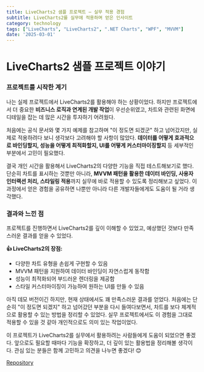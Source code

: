 ```yaml
---
title: LiveCharts2 샘플 프로젝트 – 실무 적용 경험
subtitle: LiveCharts2를 실무에 적용하며 얻은 인사이트
category: technology
tags: ["LiveCharts", "LiveCharts2", ".NET Charts", "WPF", "MVVM"]
date: '2025-03-01'
---
```


# LiveCharts2 샘플 프로젝트 이야기

### 프로젝트를 시작한 계기

나는 실제 프로젝트에서 LiveCharts2를 활용해야 하는 상황이었다. 하지만 프로젝트에서 더 중요한 **비즈니스 로직과 연계된 개발 작업**이 우선순위였고, 차트와 관련된 화면에 디테일을 잡는 데 많은 시간을 투자하기 어려웠다. 

처음에는 공식 문서와 몇 가지 예제를 참고하며 "이 정도면 되겠군" 하고 넘어갔지만, 실제로 적용하려다 보니 생각보다 고려해야 할 사항이 많았다. **데이터를 어떻게 효과적으로 바인딩할지, 성능을 어떻게 최적화할지, UI를 어떻게 커스터마이징할지** 등 세부적인 부분에서 고민이 필요했다.

결국 개인 시간을 활용해서 LiveCharts2의 다양한 기능을 직접 테스트해보기로 했다. 단순히 차트를 표시하는 것뿐만 아니라, **MVVM 패턴을 활용한 데이터 바인딩, 사용자 인터랙션 처리, 스타일링 적용**까지 실무에 바로 적용할 수 있도록 정리해보고 싶었다. 이 과정에서 얻은 경험을 공유하면 나뿐만 아니라 다른 개발자들에게도 도움이 될 거라 생각했다.

### 결과와 느낀 점

프로젝트를 진행하면서 LiveCharts2를 깊이 이해할 수 있었고, 예상했던 것보다 만족스러운 결과를 얻을 수 있었다. 

**👍 LiveCharts2의 장점:**
- 다양한 차트 유형을 손쉽게 구현할 수 있음
- MVVM 패턴을 지원하여 데이터 바인딩이 자연스럽게 동작함
- 성능이 최적화되어 부드러운 렌더링을 제공함
- 스타일 커스터마이징이 가능하여 원하는 UI를 만들 수 있음

아직 데모 버전이긴 하지만, 현재 상태에서도 꽤 만족스러운 결과를 얻었다. 처음에는 단순히 "이 정도면 되겠지" 하고 넘어갔던 부분을 다시 들여다보면서, 차트를 보다 체계적으로 활용할 수 있는 방법을 정리할 수 있었다. 실무 프로젝트에서도 이 경험을 그대로 적용할 수 있을 것 같아 개인적으로도 의미 있는 작업이었다.

이 프로젝트가 LiveCharts2를 실무에서 활용하려는 사람들에게 도움이 되었으면 좋겠다. 앞으로도 필요할 때마다 기능을 확장하고, 더 깊이 있는 활용법을 정리해볼 생각이다. 관심 있는 분들은 함께 고민하고 의견을 나누면 좋겠다! 😊


[Repository](https://github.com/lukewire129/LiveCharts2Sample)

